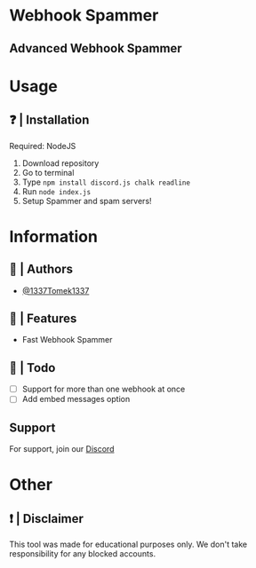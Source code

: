 # Webhook Spammer
## Advanced Webhook Spammer

# Usage
## ❓ | Installation
Required: NodeJS
1. Download repository
2. Go to terminal
3. Type `npm install discord.js chalk readline`
4. Run `node index.js`
5. Setup Spammer and spam servers!

# Information

## 🔧 | Authors

- [@1337Tomek1337](https://www.github.com/1337Tomek1337)

## 🤔 | Features

- Fast Webhook Spammer

## 📜 | Todo
- [ ] Support for more than one webhook at once
- [ ] Add embed messages option

## Support

For support, join our [Discord](https://discord.gg/jehhXZATCe)


# Other

## ❗ | Disclaimer
This tool was made for educational purposes only. We don't take responsibility for any blocked accounts.
